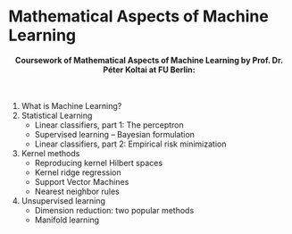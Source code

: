 # Mathematical Aspects of Machine Learning
<p align="center">
  <b>Coursework of Mathematical Aspects of Machine Learning by Prof. Dr. Péter Koltai  at FU Berlin:</b><br>
  <br><br>
</p>

1. What is Machine Learning?
2. Statistical Learning
   * Linear classifiers, part 1: The perceptron
   * Supervised learning – Bayesian formulation    
   * Linear classifiers, part 2: Empirical risk minimization 
3. Kernel methods
   * Reproducing kernel Hilbert spaces
   * Kernel ridge regression
   * Support Vector Machines
   * Nearest neighbor rules
5. Unsupervised learning 
   * Dimension reduction: two popular methods
   * Manifold learning
